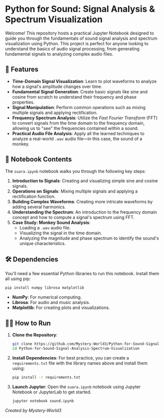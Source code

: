 # Python for Sound: Signal Analysis & Spectrum Visualization

Welcome! This repository hosts a practical Jupyter Notebook designed to guide you through the fundamentals of sound signal analysis and spectrum visualization using Python. This project is perfect for anyone looking to understand the basics of audio signal processing, from generating fundamental signals to analyzing complex audio files.

## 🌟 Features

-   **Time-Domain Signal Visualization**: Learn to plot waveforms to analyze how a signal's amplitude changes over time.
-   **Fundamental Signal Generation**: Create basic signals like sine and cosine from scratch to understand their frequency and phase properties.
-   **Signal Manipulation**: Perform common operations such as mixing multiple signals and applying rectification.
-   **Frequency Spectrum Analysis**: Utilize the *Fast Fourier Transform* (FFT) to convert signals from the time domain to the frequency domain, allowing us to "see" the frequencies contained within a sound.
-   **Practical Audio File Analysis**: Apply all the learned techniques to analyze a real-world `.wav` audio file—in this case, the sound of a monkey.

## 🚀 Notebook Contents

The `suara.ipynb` notebook walks you through the following key steps:

1.  **Introduction to Signals**: Creating and visualizing simple sine and cosine signals.
2.  **Operations on Signals**: Mixing multiple signals and applying a rectification function.
3.  **Building Complex Waveforms**: Creating more intricate waveforms by adding several harmonics.
4.  **Understanding the Spectrum**: An introduction to the frequency domain concept and how to compute a signal's spectrum using FFT.
5.  **Case Study: Monkey Sound Analysis**:
    * Loading a `.wav` audio file.
    * Visualizing the signal in the time domain.
    * Analyzing the magnitude and phase spectrum to identify the sound's unique characteristics.

## 🛠️ Dependencies

You'll need a few essential Python libraries to run this notebook. Install them all using pip:

```bash
pip install numpy librosa matplotlib
```

-   **NumPy**: For numerical computing.
-   **Librosa**: For audio and music analysis.
-   **Matplotlib**: For creating plots and visualizations.

## 👨‍💻 How to Run

1.  **Clone the Repository**:
    ```bash
    git clone https://github.com/Mystery-World3/Python-for-Sound-Signal-Analysis-Spectrum-Visualization.git
    cd Python-for-Sound-Signal-Analysis-Spectrum-Visualization
    ```

2.  **Install Dependencies**:
    For best practice, you can create a `requirements.txt` file with the library names above and install them using:
    ```bash
    pip install -r requirements.txt
    ```

3.  **Launch Jupyter**:
    Open the `suara.ipynb` notebook using Jupyter Notebook or JupyterLab to get started.
    ```bash
    jupyter notebook sound.ipynb
    ```

*Created by Mystery-World3*
